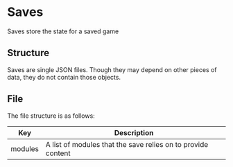 # Saves

Saves store the state for a saved game

## Structure

Saves are single JSON files. Though they may depend on other pieces of data, they do not contain those objects.

## File

The file structure is as follows:

| Key | Description |
| -- | -- |
| modules | A list of modules that the save relies on to provide content |